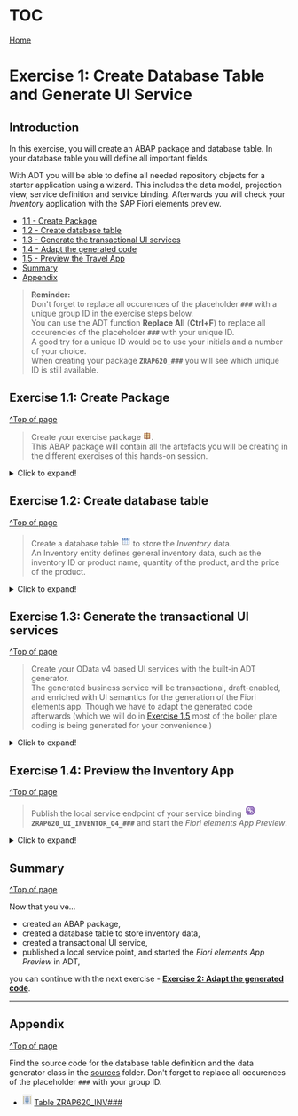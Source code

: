 # TOC
[Home](../../README.md#exercises)
# Exercise 1: Create Database Table and Generate UI Service

## Introduction

In this exercise, you will create an ABAP package and database table. In your database table you will define all important fields. 

With ADT you will be able to define all needed repository objects for a starter application using a wizard. This includes the data model, projection view, service definition and service binding. Afterwards you will check your _Inventory_ application with the SAP Fiori elements preview. 

- [1.1 - Create Package](#exercise-11-create-package)
- [1.2 - Create database table](#exercise-12-create-database-table)
- [1.3 - Generate the transactional UI services](#exercise-13-generate-the-transactional-ui-services)
- [1.4 - Adapt the generated code](#exercise-14-adapt-the-generated-code)
- [1.5 - Preview the Travel App](#exercise-15-preview-the-inventory-app)
- [Summary](#summary)
- [Appendix](#appendix)


> **Reminder:**   
> Don't forget to replace all occurences of the placeholder **`###`** with a unique group ID in the exercise steps below.  
> You can use the ADT function **Replace All** (**Ctrl+F**) to replace all occurencies of the placeholder **`###`** with your unique ID.  
> A good try for a unique ID would be to use your initials and a number of your choice.  
> When creating your package **`ZRAP620_###`** you will see which unique ID is still available.      

## Exercise 1.1: Create Package
[^Top of page](#)

> Create your exercise package ![package](images/adt_package.png).   
> This ABAP package will contain all the artefacts you will be creating in the different exercises of this hands-on session.

 <details>
  <summary>Click to expand!</summary>

   1. In ADT, go to the **Project Explorer**, right-click on the package **`ZLOCAL`**, and select **New** > **ABAP Package** from the context menu. 
     
      ![Package](images/create_package_0000.png)
   
   2. Maintain the required information (`###` is your group ID):
       - Name: **`ZRAP620_###`**
       - Description: _**`RAP620 Package ###`**_
       - Select the box **Add to favorites package**
       
      Click **Next**.
 
      ![Package](images/create_package_0010.png)
      
   
   3. Create a new transport request and add a description (e.g. _**RAP620 Package ###**_), and click **Finish**.
      
       ![Package](images/create_package_0020.png)

   4. Your Project Explorer should now look like follows:   
 
      ![Package](images/create_package_0030.png)
 
</details>

## Exercise 1.2: Create database table
[^Top of page](#)

> Create a database table ![table](images/adt_tabl.png) to store the _Inventory_ data.   
> An Inventory entity defines general inventory data, such as the inventory ID or product name, quantity of the product, and the price of the product.

 <details>
  <summary>Click to expand!</summary>

   1. Right-click on your ABAP package **`ZRAP620_###`** and select **New** > **Other ABAP Repository Object** from the context menu.
 
      ![Create table](images/create_table_0000.png)  
   
   2. Search for **table** and select then entry **database table** from the list, and click **Next >**.   
      
      ![Create table](images/create_table_0010.png)
   
   3. Maintain the required information (`###` is your group ID) and click **Next >**.
      - Name: **`ZRAP620_INVEN###`**
      - Description: _**`Inventory data ###`**_                  
             
      ![Create table](images/create_table_0020.png)
   
   4. Select a transport request, and click **Finish** to create the database table.
   
      ![Create table](images/create_table_0030.png)

   5. Replace the default code with the code snippet provided below and replace all occurences of the placeholder **`###`** with your group ID using the **Replace All** function (**Ctrl+F**).

      ![Create table](images/create_table_0040.png)   

    
<pre> 
@EndUserText.label : 'Inventory data ###'
@AbapCatalog.enhancement.category : #NOT_EXTENSIBLE
@AbapCatalog.tableCategory : #TRANSPARENT
@AbapCatalog.deliveryClass : #A
@AbapCatalog.dataMaintenance : #RESTRICTED
define table zrap620_inven### {
  key client : abap.clnt not null;
  key uuid              : SYSUUID_X16 not null;
  inventory_id          : abap.char(6);
  product_id            : abap.char(20);
  @Semantics.quantity.unitOfMeasure : 'zrap620_inven###.quantity_unit'
  quantity              : abap.quan(13,3);
  quantity_unit         : abap.unit(3);
  @Semantics.amount.currencyCode : 'zrap620_inven###.currency_code'
  price                  : abap.curr(15,2);
  currency_code         : abap.cuky;
  description           : abap.char(255);
  overall_status        : abap.char(1);
  created_by            : abp_creation_user;
  created_at            : abp_creation_tstmpl;
  last_changed_by       : abp_locinst_lastchange_user;
  last_changed_at       : abp_locinst_lastchange_tstmpl;
  local_last_changed_at : abp_lastchange_tstmpl;

}
</pre>



     

   6. Save ![save icon](images/adt_save.png) and activate ![activate icon](images/adt_activate.png) the changes.
   
</details>



## Exercise 1.3: Generate the transactional UI services
[^Top of page](#)

> Create your OData v4 based UI services with the built-in ADT generator.   
> The generated business service will be transactional, draft-enabled, and enriched with UI semantics for the generation of the Fiori elements app.
> Though we have to adapt the generated code afterwards (which we will do in [Exercise 1.5](#exercise-14-adapt-the-metadata-extension-file) most of the boiler plate coding is being generated for your convenience.)

  <details>
  <summary>Click to expand!</summary>

   1. Right-click your database table ![table](images/adt_tabl.png) **`zrap620_inven###`**  and select **Generate ABAP Repository Objects** from the context menu.  
  
      ![Generate UI Service](images/generate_ui_service_0000.png)
   
   2. Maintain the required information  (`###` is your group ID) and click **Next >**:
        - Description: **`Inventory App ###`**
        - Generator: **`ABAP RESTful Application Programming Model: UI Service`**
        
        ![Generate UI Service](images/generate_ui_service_0010.png)
        
   3. Maintain the required information on the **Configure Generator** dialog to provide the name of your data model and generate them.         
      
      For that, navigate through the wizard tree (_Business Objects_, _Data Model_, etc...), maintain the artefact names provided in the table below, 
      and press **Next >**.
 
      ![Generate UI Service](images/generate_ui_service_0020.png)
 
      ![Generate UI Service](images/generate_ui_service_0030.png)
 

        > **Please note**:   
        > If you receive an error message _**Invalid XML format of the response**_, 
        > this may be due to a bug in version 1.26 of the ADT tools.  
        > An update of your ADT plugin to version 1.26.3 will fix this issue.

      
      | **RAP Layer**          |  **Artefacts**           | **Artefact Names**                                       |     
      |:---------------------- |:------------------------ |:-------------------------------------------------------- |
      | **Business Object**    |                          |                                                          |                        
      |                        |  **Data Model**          |  Data Definition Name:   **`ZRAP620_R_InventoryTP_###`**    |
      |                        |                          |  Alias Name:             **`Inventory`**                    |   
      |                        |  **Behavior**            |  Implementation Class:   **`ZRAP620_BP_InventoryTP_###`**   |
      |                        |                          |  Draft Table Name:       **`ZRAP620_DINV###`**          |
      | **Service Projection** (BO Projection)  |         |  Name:                   **`ZRAP620_C_InventoryTP_###`**    |   
      | **Business Services**  |                          |                                                          |          
      |                        |  **Service Definition**  |  Name:         **`ZRAP620_UI_Inventory_###`**               |
      |                        |  **⚠ Service Binding**     |  **⚠** Name:         **`ZRAP620_UI_Inventor_O4_###`**            |
      |                        |                          |  Binding Type: **`OData V4 - UI`**                       |
                       

   
   > **⚠** Please note:  
   > In the repository object name for the service binding we had to shorten the string **`Inventory`** to **`Inventor`** due to the maximum length that is allowed.

   4. Verify the maintained entries and press **Next >** to confirm. 
 
      ![Generate UI Service](images/generate_ui_service_0070.png)
 
   5. Select a suitable transport request (1) and press **Finish** (2). The needed artifacts will be generated (3).  
 
      ![Generate UI Service](images/generate_ui_service_0075.png)
      

   6. Go to the **Project Explorer**, select your package ![package](images/adt_package.png) **`ZRAP620_###`**, refresh it by pressing **F5**, and check all generated ABAP repository objects 

       ![Generate UI Service](images/generate_ui_service_0080.png)
      
   Below is a brief explanation of the generated artefacts for the different RAP layers: Base BO, BO Projection, and Business Service.

---
  **Base Business Object (BO) `ZRAP620_R_Inventory_###`** 
  
   | **Object Name**               |  **Description**         |     
   |:----------------------------- |:------------------------ |
   | ![ddls icon](images/adt_ddls.png)**`ZRAP620_R_InventoryTP_###`**     | (aka _Base BO view_): This **data definition** defines the data model of the root entity _Inventory_ which is the only  node of our business object).  |                      
   | ![bdef icon](images/adt_bdef.png)**`ZRAP620_R_InventoryTP_###`**   | (aka _Base BO behavior**): This **behavior definition** contains the definition of the standard transactional behavior of the base _Inventory_ BO entity. It is a _managed_ and _draft-enabled_ implementation.  |  
   | ![tabl icon](images/adt_tabl.png)**`ZRAP620_DINVE###`**   | (aka _Draft table_): This **database table** is used to temporary store the data from draft _travel_ instances at runtime. It is managed by the RAP framework.    |     
   | ![class icon](images/adt_class.png)**`ZRAP620_BP_InventoryTP_###`**  | (aka _Behavior pool_): This **ABAP class** which provides the implementation of the behavior defined in the behavior definition `ZRAP620_R_InventoryTP_###` of the base _Inventory_ BO.   |  
  
---
  **BO Projection `ZRAP620_C_Inventory_###`** 
  
  The BO projection represents the consumption specific view on the BO data model and behavior. 

   | **Object Name**               |  **Description**         |     
   |:----------------------------- |:------------------------ |
   | ![ddls icon](images/adt_ddls.png)**`ZRAP620_C_InventoryTP_###`**   | (aka _BO projection view_): This **data definition** is used to define the projected data model of the root entity _Travel_ relevant for the present scenario. Currently almost all fields of the underlying base BO view are exposed and the definition of metadata extension is allowed using the view annotations `@Metadata.allowExtensions: true`.  |           
   | ![bdef icon](images/adt_bdef.png)**`ZRAP620_C_InventoryTP_###`**   | (aka _BO behavior projection_): This **behavior definition** exposes the part of the underlying base _Travel_ BO entity which is relevant for the present scenario with the keyword **`use`**. Currently all standard CUD operations are exposed.  |        
   | ![ddlx icon](images/adt_ddlx.png)**`ZRAP620_C_InventoryTP_###`**   | This **metadata extension** is used to annotate view `ZRAP620_C_InventoryTP_###` and its elements with UI semantics via CDS annotations. |        
   
---
  **Business Service** 

   | **Object Name**               |  **Description**         |     
   |:----------------------------- |:------------------------ |
   | ![srvd icon](images/adt_srvd.png)**`ZRAP620_UI_Inventory_###`**  | A service definition is used to define the relevant entity sets for our service and also to provide local aliases if needed. Only the _Inventory_ entity set is exposed in the present scenario. |                      
   | ![srvb icon](images/adt_srvb.png)**`ZRAP620_UI_Inventor_O4_###`**  | This service binding is used to expose the generated service definition as OData V4 based UI service. Other binding types (protocols and scenarios) are supported in the service binding wizard.  |  
   
---
 </details>


## Exercise 1.4: Preview the Inventory App
[^Top of page](#)

> Publish the local service endpoint of your service binding ![service binding](images/adt_srvb.png) **`ZRAP620_UI_INVENTOR_O4_###`** and start the _Fiori elements App Preview_.

 <details>
  <summary>Click to expand!</summary>

   1. Open your service binding ![service binding](images/adt_srvb.png) **`ZRAP620_UI_INVENTOR_O4_###`** and click **Publish**.

      > Since several repository objects are being generated through this actions this can take some time.   

      ![Preview App](images/preview_app_0000.png)
   
   2. Double-click on the entity **`Inventory`** in the **Entity Set and Association** section to open the _Fiori elements App Preview_.
     
        ![Preview App](images/preview_app_0010.png)
   
   3. Press the **Go** button.
   
   When you click the **Go** button off your_Inventory_ app you will notice that nothing is being displayed because no inventory data has been created yet. You will get the hint  
   
   _No data found. Try adjusting search or filter criteria._   

![Preview App](images/preview_app_0025.png)  

       
   4. Press the **Create** button.

      Using the create button we can in principle create data without performing any additional implementations. 
      However as you can see there are no descriptions for the fields available yet which would tell you where to enter what.    
      This is because we have used ABAP internal data types such as ````abap.char(8)```` rather than data elements.  
      We will fix this by providing appropriate ````@UI.lineitem.label```` and ````@UI.identification.label```` annotations in the following exercise  **[Exercise 2: Adapt the generated code](../ex2/README.md)**.  
      In this exercise we will also implement a determination that calculates a semantic key for the **InventoryID** and we will add value helps for the currency codes and unit of measures.   

      ![Preview App](images/preview_app_0030.png)

</details>

## Summary 
[^Top of page](#)

Now that you've... 
- created an ABAP package,
- created a database table to store inventory data,
- created a transactional UI service,
- published a local service point, and started the _Fiori elements App Preview_ in ADT,

you can continue with the next exercise - **[Exercise 2: Adapt the generated code](../ex2/README.md/#adapt-the-generated-code)**.

---

## Appendix
[^Top of page](#)

Find the source code for the database table definition and the data generator class in the [sources](sources) folder. Don't forget to replace all occurences of the placeholder `###` with your group ID.

- ![document](images/doc.png) [Table ZRAP620_INV###](sources/zrap620_invenXXX.txt)   


